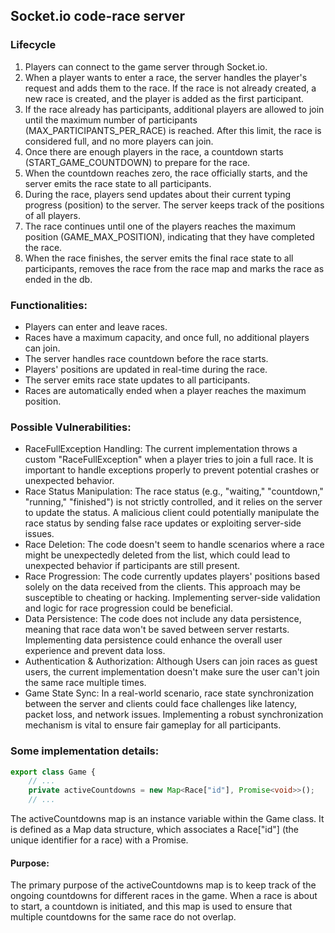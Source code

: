 ## Socket.io code-race server

### Lifecycle

1. Players can connect to the game server through Socket.io.
2. When a player wants to enter a race, the server handles the player's request and adds them to the race. If the race is not already created, a new race is created, and the player is added as the first participant.
3. If the race already has participants, additional players are allowed to join until the maximum number of participants (MAX_PARTICIPANTS_PER_RACE) is reached. After this limit, the race is considered full, and no more players can join.
4. Once there are enough players in the race, a countdown starts (START_GAME_COUNTDOWN) to prepare for the race.
5. When the countdown reaches zero, the race officially starts, and the server emits the race state to all participants.
6. During the race, players send updates about their current typing progress (position) to the server. The server keeps track of the positions of all players.
7. The race continues until one of the players reaches the maximum position (GAME_MAX_POSITION), indicating that they have completed the race.
8. When the race finishes, the server emits the final race state to all participants, removes the race from the race map and marks the race as ended in the db.

### Functionalities:

- Players can enter and leave races.
- Races have a maximum capacity, and once full, no additional players can join.
- The server handles race countdown before the race starts.
- Players' positions are updated in real-time during the race.
- The server emits race state updates to all participants.
- Races are automatically ended when a player reaches the maximum position.

### Possible Vulnerabilities:

- RaceFullException Handling: The current implementation throws a custom "RaceFullException" when a player tries to join a full race. It is important to handle exceptions properly to prevent potential crashes or unexpected behavior.
- Race Status Manipulation: The race status (e.g., "waiting," "countdown," "running," "finished") is not strictly controlled, and it relies on the server to update the status. A malicious client could potentially manipulate the race status by sending false race updates or exploiting server-side issues.
- Race Deletion: The code doesn't seem to handle scenarios where a race might be unexpectedly deleted from the list, which could lead to unexpected behavior if participants are still present.
- Race Progression: The code currently updates players' positions based solely on the data received from the clients. This approach may be susceptible to cheating or hacking. Implementing server-side validation and logic for race progression could be beneficial.
- Data Persistence: The code does not include any data persistence, meaning that race data won't be saved between server restarts. Implementing data persistence could enhance the overall user experience and prevent data loss.
- Authentication & Authorization: Although Users can join races as guest users, the current implementation doesn't make sure the user can't join the same race multiple times.
- Game State Sync: In a real-world scenario, race state synchronization between the server and clients could face challenges like latency, packet loss, and network issues. Implementing a robust synchronization mechanism is vital to ensure fair gameplay for all participants.

### Some implementation details:

```typescript
export class Game {
    // ...
    private activeCountdowns = new Map<Race["id"], Promise<void>>();
    // ...
```
The activeCountdowns map is an instance variable within the Game class. It is defined as a Map data structure, which associates a Race["id"] (the unique identifier for a race) with a Promise<void>.

#### Purpose:
The primary purpose of the activeCountdowns map is to keep track of the ongoing countdowns for different races in the game. When a race is about to start, a countdown is initiated, and this map is used to ensure that multiple countdowns for the same race do not overlap.